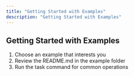 ```yaml
---
title: "Getting Started with Examples"
description: "Getting Started with Examples"
---
```


## Getting Started with Examples

1. Choose an example that interests you
2. Review the README.md in the example folder
3. Run the task command for common operations
